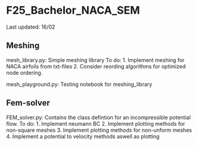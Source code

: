 # F25_Bachelor_NACA_SEM

Last updated: 16/02

Meshing
------

mesh_library.py: Simple meshing library
    To do:
    1. Implement meshing for NACA airfoils from txt-files
    2. Consider reording algorithms for optimized node ordering.

mesh_playground.py: Testing notebook for meshing_library

Fem-solver
-------

FEM_solver.py: Contains the class defintion for an incompressible potential flow.
    To do:
        1. Implement neumann BC
        2. Implement plotting methods for non-square meshes
        3. Implement plotting methods for non-unform meshes
        4. Implement a potential to velocity methods aswell as plotting